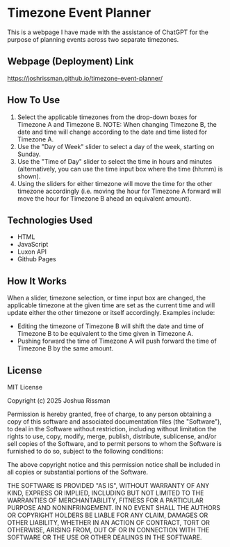 # Timezone Event Planner

This is a webpage I have made with the assistance of ChatGPT for the purpose of planning events across two separate timezones.

## Webpage (Deployment) Link

https://joshrissman.github.io/timezone-event-planner/

## How To Use

1. Select the applicable timezones from the drop-down boxes for Timezone A and Timezone B. NOTE: When changing Timezone B, the date and time will change according to the date and time listed for Timezone A.
2. Use the "Day of Week" slider to select a day of the week, starting on Sunday.
3. Use the "Time of Day" slider to select the time in hours and minutes (alternatively, you can use the time input box where the time (hh:mm) is shown).
4. Using the sliders for either timezone will move the time for the other timezone accordingly (i.e. moving the hour for Timezone A forward will move the hour for Timezone B ahead an equivalent amount).

## Technologies Used

- HTML
- JavaScript
- Luxon API
- Github Pages

## How It Works

When a slider, timezone selection, or time input box are changed, the applicable timezone at the given time are set as the current time and will update either the other timezone or itself accordingly. Examples include:
  - Editing the timezone of Timezone B will shift the date and time of Timezone B to be equivalent to the time given in Timezone A.
  - Pushing forward the time of Timezone A will push forward the time of Timezone B by the same amount.

## License

MIT License

Copyright (c) 2025 Joshua Rissman

Permission is hereby granted, free of charge, to any person obtaining a copy
of this software and associated documentation files (the "Software"), to deal
in the Software without restriction, including without limitation the rights
to use, copy, modify, merge, publish, distribute, sublicense, and/or sell
copies of the Software, and to permit persons to whom the Software is
furnished to do so, subject to the following conditions:

The above copyright notice and this permission notice shall be included in all
copies or substantial portions of the Software.

THE SOFTWARE IS PROVIDED "AS IS", WITHOUT WARRANTY OF ANY KIND, EXPRESS OR
IMPLIED, INCLUDING BUT NOT LIMITED TO THE WARRANTIES OF MERCHANTABILITY,
FITNESS FOR A PARTICULAR PURPOSE AND NONINFRINGEMENT. IN NO EVENT SHALL THE
AUTHORS OR COPYRIGHT HOLDERS BE LIABLE FOR ANY CLAIM, DAMAGES OR OTHER
LIABILITY, WHETHER IN AN ACTION OF CONTRACT, TORT OR OTHERWISE, ARISING FROM,
OUT OF OR IN CONNECTION WITH THE SOFTWARE OR THE USE OR OTHER DEALINGS IN THE
SOFTWARE.
